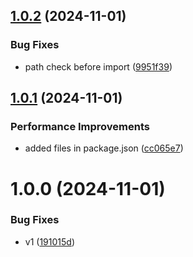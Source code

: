 ## [1.0.2](https://github.com/siddiquipro/node-hbs/compare/v1.0.1...v1.0.2) (2024-11-01)


### Bug Fixes

* path check before import ([9951f39](https://github.com/siddiquipro/node-hbs/commit/9951f3982afa9e27bb5be8d335662eb69ab193e8))

## [1.0.1](https://github.com/siddiquipro/node-hbs/compare/v1.0.0...v1.0.1) (2024-11-01)


### Performance Improvements

* added files in package.json ([cc065e7](https://github.com/siddiquipro/node-hbs/commit/cc065e771cc29fdb4c30a09421d0936d14511aa6))

# 1.0.0 (2024-11-01)


### Bug Fixes

* v1 ([191015d](https://github.com/siddiquipro/node-hbs/commit/191015d8ec4b5e835bf043e6e66bf55a93f056f4))
